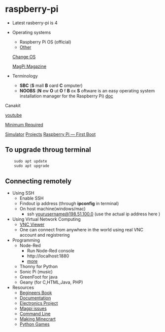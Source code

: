 # raspberry-pi

* Latest rasberry-pi is 4
* Operating systems
    * Raspberry Pi OS (official)
    * [Other](https://www.ubuntupit.com/best-raspberry-pi-os-available/)

    [Change OS](https://www.mbtechworks.com/how-to/change-raspberry-pi-operating-system.html)

    [MagPi Magazine](https://magpi.raspberrypi.org/)

* Terminology
    * __SBC__ (__S__ mall __B__ oard __C__ omputer)
    * __NOOBS__  (__N__ ew __O__ ut __O__ f __B__ ox __S__ oftware is an easy operating system installation manager for the Raspberry Pi) [doc](https://www.raspberrypi.org/documentation/installation/noobs.md)

Canakit

[youtube](https://www.youtube.com/watch?v=BpJCAafw2qE)

[Minimum Required](https://itsfoss.com/things-you-need-to-get-your-raspberry-pi-working/)

[Simulator](https://devblogs.microsoft.com/python/iot-exploration-with-vs-code-python-and-the-device-simulator-express/)
[Projects](https://magpi.raspberrypi.org/books/projects-5)
[Raspberry Pi — First Boot](https://medium.com/jungletronics/how-to-set-up-a-headless-raspberry-pi-9edcbc3597c2)

## To upgrade throug terminal
```cmd
    sudo apt update
    sudo apt upgrade
```

## Connecting remotely
* Using SSH
    * Enable SSH 
    * Findout ip address (through **ipconfig** in terminal)
    * On host machine(windows/mac)
        * ssh yourusername@198.51.100.0  (use the actual ip address here )
* Using Virtual Network Computing
    * [VNC Viewer](https://www.realvnc.com/en/connect/download/viewer/)
    * One can connect from anywhere in the world using real VNC account and registrering
* Programming
    * Node-Red
        * Run Node-Red console
        * http://localhost:1880
        * [more](http://nodered.org)
    * Thonny for Python
    * Sonic Pi (music)
    * GreenFoot for java
    * Geany (for C,HTML,Java, PHP)
* Resources
    * [Begineers Book](https://store.rpipress.cc/products/the-official-raspberry-pi-beginners-guide-3rd-edition)
    * [Documentation](http://rpf.io/docs)
    * [Electronics Project](http://rpf.io/gpiozero)
    * [Magpi issues](http://magpi.cc/issues)
    * [Command Line](http://magpi.cc/clibook)
    * [Making Minecrart](http://magpi.cc/MCBook)
    * [Python Games](http://magpi.cc/rtfkvd)
